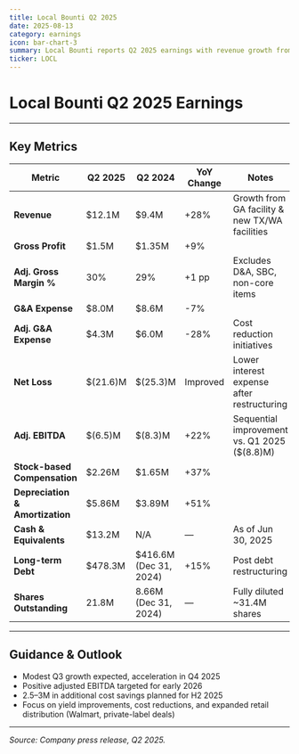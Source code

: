 ```yaml
---
title: Local Bounti Q2 2025
date: 2025-08-13
category: earnings
icon: bar-chart-3
summary: Local Bounti reports Q2 2025 earnings with revenue growth from new facilities, improving margins, and cost reduction initiatives
ticker: LOCL
---
```


# Local Bounti Q2 2025 Earnings

---

## Key Metrics

| Metric | Q2 2025 | Q2 2024 | YoY Change | Notes |
|--------|---------|---------|------------|-------|
| **Revenue** | $12.1M | $9.4M | +28% | Growth from GA facility & new TX/WA facilities |
| **Gross Profit** | $1.5M | $1.35M | +9% | |
| **Adj. Gross Margin %** | 30% | 29% | +1 pp | Excludes D&A, SBC, non-core items |
| **G&A Expense** | $8.0M | $8.6M | -7% | |
| **Adj. G&A Expense** | $4.3M | $6.0M | -28% | Cost reduction initiatives |
| **Net Loss** | $(21.6)M | $(25.3)M | Improved | Lower interest expense after restructuring |
| **Adj. EBITDA** | $(6.5)M | $(8.3)M | +22% | Sequential improvement vs. Q1 2025 ($(8.8)M) |
| **Stock-based Compensation** | $2.26M | $1.65M | +37% | |
| **Depreciation & Amortization** | $5.86M | $3.89M | +51% | |
| **Cash & Equivalents** | $13.2M | N/A | — | As of Jun 30, 2025 |
| **Long-term Debt** | $478.3M | $416.6M (Dec 31, 2024) | +15% | Post debt restructuring |
| **Shares Outstanding** | 21.8M | 8.66M (Dec 31, 2024) | — | Fully diluted ~31.4M shares |

---

## Guidance & Outlook

- Modest Q3 growth expected, acceleration in Q4 2025
- Positive adjusted EBITDA targeted for early 2026
- $2.5–$3M in additional cost savings planned for H2 2025
- Focus on yield improvements, cost reductions, and expanded retail distribution (Walmart, private-label deals)

---

*Source: Company press release, Q2 2025.*